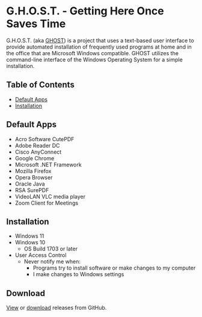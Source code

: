 # G.H.O.S.T. - Getting Here Once Saves Time
G.H.O.S.T. (aka [GHOST](https://github.com/nyhtml/GHOST)) is a project that uses a text-based user interface to provide automated installation of frequently used programs at home and in the office that are Microsoft Windows compatible. GHOST utilizes the command-line interface of the Windows Operating System for a simple installation.

## Table of Contents
* [Default Apps](#default-apps)
* [Installation](#installation)

## Default Apps
* Acro Software CutePDF
* Adobe Reader DC
* Cisco AnyConnect
* Google Chrome
* Microsoft .NET Framework
* Mozilla Firefox
* Opera Browser
* Oracle Java
* RSA SurePDF
* VideoLAN VLC media player
* Zoom Client for Meetings

## Installation
* Windows 11
* Windows 10
  * OS Build 1703 or later
* User Access Control 
  * Never notify me when:
    * Programs try to install software or make changes to my computer
    * I make changes to Windows settings

## Download
[View](https://github.com/nyhtml/GHOST/releases/) or [download](https://github.com/nyhtml/GHOST/releases/latest/download/GHOST.zip) releases from GitHub.
